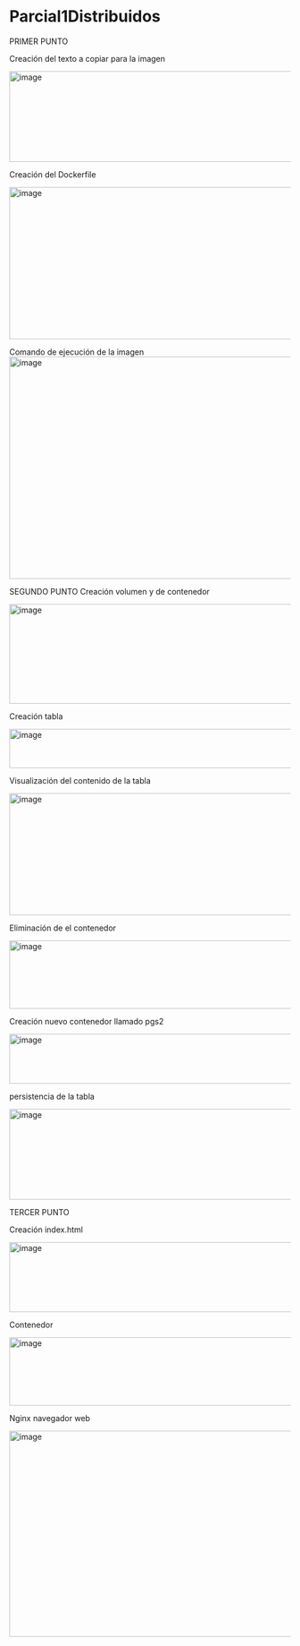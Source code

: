 # Parcial1Distribuidos
PRIMER PUNTO 

Creación del texto a copiar para la imagen 

<img width="765" height="162" alt="image" src="https://github.com/user-attachments/assets/08b092be-fdbd-400d-b572-c79697f7eca0" />

Creación del Dockerfile 

<img width="837" height="272" alt="image" src="https://github.com/user-attachments/assets/35634713-6d29-479e-8ed8-e007fd432cdb" />

Comando de ejecución de la imagen 
<img width="826" height="397" alt="image" src="https://github.com/user-attachments/assets/89a0bd45-e9c1-471a-a3ac-ae574f5a26b0" />

SEGUNDO PUNTO
Creación volumen y de contenedor

<img width="942" height="178" alt="image" src="https://github.com/user-attachments/assets/f0b68b04-adb6-4023-9f6c-ce291f2c8bba" />

Creación tabla

<img width="864" height="70" alt="image" src="https://github.com/user-attachments/assets/9234d74e-f3d4-417a-920b-1c1158becc9f" />

Visualización del contenido de la tabla 

<img width="870" height="218" alt="image" src="https://github.com/user-attachments/assets/a84de4e2-196c-4b88-bfc5-b58bef055dd1" />

Eliminación de el contenedor 

<img width="770" height="122" alt="image" src="https://github.com/user-attachments/assets/e2343312-2764-412c-a39d-6afcd63e2df5" />

Creación nuevo contenedor llamado pgs2 

<img width="844" height="89" alt="image" src="https://github.com/user-attachments/assets/f51ff082-5447-4474-9e0c-ef2a29269d59" />

persistencia de la tabla 

<img width="846" height="162" alt="image" src="https://github.com/user-attachments/assets/b9978d90-7338-417c-8e17-b8563901eefb" />


TERCER PUNTO 

Creación index.html

<img width="861" height="125" alt="image" src="https://github.com/user-attachments/assets/6adc75f3-cad6-4a9d-b54b-ea2966b8c642" />

Contenedor 

<img width="854" height="122" alt="image" src="https://github.com/user-attachments/assets/4da3963a-0a9e-4f65-a2c6-969bf58e8f6e" />

Nginx navegador web

<img width="862" height="368" alt="image" src="https://github.com/user-attachments/assets/353235ad-7abe-45a2-886c-ac4af57a0813" />
